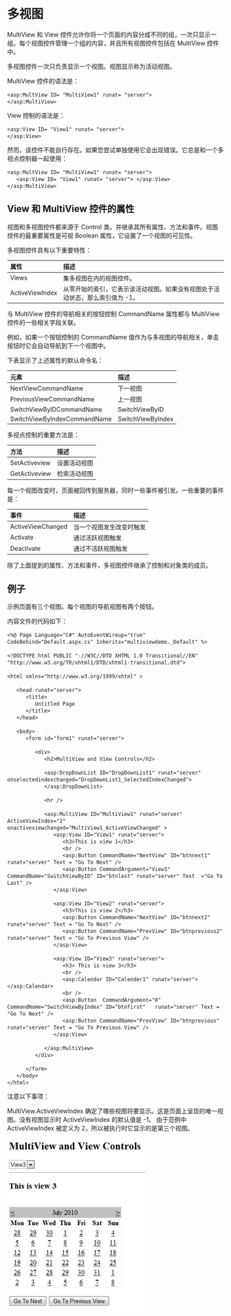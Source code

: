 # 多视图

MultiView 和 View 控件允许你将一个页面的内容分成不同的组，一次只显示一组。每个视图控件管理一个组的内容，并且所有视图控件包括在 MultiView 控件中。

多视图控件一次只负责显示一个视图。视图显示称为活动视图。

MultiView 控件的语法是：

```
<asp:MultView ID= "MultiView1" runat= "server">
</asp:MultiView>
```

View 控制的语法是：

```
<asp:View ID= "View1" runat= "server">
</asp:View>
```

然而，该控件不能自行存在。如果您尝试单独使用它会出现错误。它总是和一个多视点控制器一起使用：

```
<asp:MultView ID= "MultiView1" runat= "server">
   <asp:View ID= "View1" runat= "server"> </asp:View>
</asp:MultiView>
```

## View 和 MultiView 控件的属性

视图和多视图控件都来源于 Control 类。并继承其所有属性、方法和事件。视图控件的最重要属性是可视 Boolean 属性，它设置了一个视图的可见性。

多视图控件具有以下重要特性：

|**属性**|**描述**|
|:------------- |:------------| 
|Views|集多视图在内的视图控件。|
|ActiveViewIndex|从零开始的索引，它表示该活动视图。如果没有视图处于活动状态，那么索引值为 -1。|

与 MultiView 控件的导航相关的按钮控制 CommandName 属性都与 MultiView 控件的一些相关字段关联。

例如，如果一个按钮控制的 CommandName 值作为与多视图的导航相关，单击按钮时它会自动导航到下一个视图中。

下表显示了上述属性的默认命令名：

|**元素**|**描述**|
|:------------- |:-------------| 
|NextViewCommandName|下一视图|
|PreviousViewCommandName|上一视图|
|SwitchViewByIDCommandName|SwitchViewByID|
|SwitchViewByIndexCommandName|SwitchViewByIndex|

多视点控制的重要方法是： 

|**方法**|**描述**|
|:------------- |:-------------| 
|SetActiveview|设置活动视图|
|GetActiveview|检索活动视图|

每一个视图改变时，页面被回传到服务器，同时一些事件被引发。一些重要的事件是：

|**事件**|**描述**|
|:------------- |:-------------| 
|ActiveViewChanged|当一个视图发生改变时触发|
|Activate|通过活跃视图触发|
|Deactivate|通过不活跃视图触发|

除了上面提到的属性、方法和事件，多视图控件继承了控制和对象类的成员。

## 例子

示例页面有三个视图。每个视图的导航视图有两个按钮。

内容文件的代码如下：

```
<%@ Page Language="C#" AutoEventWireup="true" CodeBehind="Default.aspx.cs" Inherits="multiviewdemo._Default" %>

<!DOCTYPE html PUBLIC "-//W3C//DTD XHTML 1.0 Transitional//EN" "http://www.w3.org/TR/xhtml1/DTD/xhtml1-transitional.dtd">

<html xmlns="http://www.w3.org/1999/xhtml" >

   <head runat="server">
      <title>
         Untitled Page
      </title>
   </head>
   
   <body>
      <form id="form1" runat="server">
      
         <div>
            <h2>MultiView and View Controls</h2>
            
            <asp:DropDownList ID="DropDownList1" runat="server" onselectedindexchanged="DropDownList1_SelectedIndexChanged">
            </asp:DropDownList>
            
            <hr />
            
            <asp:MultiView ID="MultiView1" runat="server" ActiveViewIndex="2"  onactiveviewchanged="MultiView1_ActiveViewChanged" >
               <asp:View ID="View1" runat="server">
                  <h3>This is view 1</h3>
                  <br />
                  <asp:Button CommandName="NextView" ID="btnnext1" runat="server" Text = "Go To Next" />
                  <asp:Button CommandArgument="View3" CommandName="SwitchViewByID" ID="btnlast" runat="server" Text  ="Go To Last" />
               </asp:View> 
					
               <asp:View ID="View2" runat="server">
                  <h3>This is view 2</h3>
                  <asp:Button CommandName="NextView" ID="btnnext2" runat="server" Text = "Go To Next" />
                  <asp:Button CommandName="PrevView" ID="btnprevious2" runat="server" Text = "Go To Previous View" />
               </asp:View> 

               <asp:View ID="View3" runat="server">
                  <h3> This is view 3</h3>
                  <br />
                  <asp:Calendar ID="Calender1" runat="server"></asp:Calendar>
                  <br />
                  <asp:Button  CommandArgument="0" CommandName="SwitchViewByIndex" ID="btnfirst"   runat="server" Text = "Go To Next" />
                  <asp:Button CommandName="PrevView" ID="btnprevious" runat="server" Text = "Go To Previous View" />
               </asp:View> 
               
            </asp:MultiView>
         </div>
         
      </form>
   </body>
</html>
```

注意以下事项：

MultiView.ActiveViewIndex 确定了哪些视图将要显示。这是页面上呈现的唯一视图。没有视图显示时 ActiveViewIndex 的默认值是 -1。 由于范例中 ActiveViewIndex 被定义为 2，所以被执行时它显示的是第三个视图。

![image](images/multiview.jpg)
